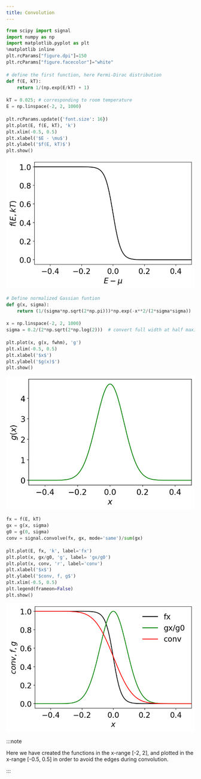 ```yaml
---
title: Convolution
---
```


```python
from scipy import signal
import numpy as np
import matplotlib.pyplot as plt
%matplotlib inline
plt.rcParams["figure.dpi"]=150
plt.rcParams["figure.facecolor"]="white"

# define the first function, here Fermi-Dirac distribution
def f(E, kT):
    return 1/(np.exp(E/kT) + 1)

kT = 0.025; # corresponding to room temperature
E = np.linspace(-2, 2, 1000)

plt.rcParams.update({'font.size': 16})
plt.plot(E, f(E, kT), 'k')
plt.xlim(-0.5, 0.5)
plt.xlabel('$E - \mu$')
plt.ylabel('$f(E, kT)$')
plt.show()
```
![scipy-fermi-dirac-function](/img/scipy-fermi-dirac-function.png)

```python
# Define normalized Gassian funtion
def g(x, sigma):
    return (1/(sigma*np.sqrt(2*np.pi)))*np.exp(-x**2/(2*sigma*sigma))

x = np.linspace(-2, 2, 1000)
sigma = 0.2/(2*np.sqrt(2*np.log(2)))  # convert full width at half maxima

plt.plot(x, g(x, fwhm), 'g')
plt.xlim(-0.5, 0.5)
plt.xlabel('$x$')
plt.ylabel('$g(x)$')
plt.show()
```

![Gaussian-function](/img/scipy-gauss-function.png)

```python
fx = f(E, kT)
gx = g(x, sigma)
g0 = g(0, sigma)
conv = signal.convolve(fx, gx, mode='same')/sum(gx)

plt.plot(E, fx, 'k', label='fx')
plt.plot(x, gx/g0, 'g', label= 'gx/g0')
plt.plot(x, conv, 'r', label='conv')
plt.xlabel('$x$')
plt.ylabel('$conv, f, g$')
plt.xlim(-0.5, 0.5)
plt.legend(frameon=False)
plt.show()
```

![convolution-plot](/img/scipy-conv.png)

:::note

Here we have created the functions in the x-range [-2, 2], and plotted in the
x-range [-0.5, 0.5] in order to avoid the edges during convolution.

:::
